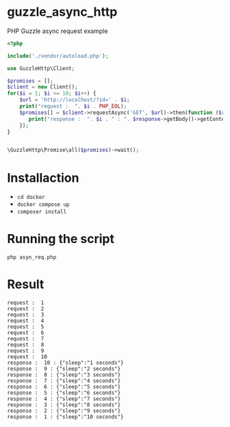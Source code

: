 # guzzle_async_http
PHP Guzzle async request example
```php
<?php

include('./vendor/autoload.php');

use GuzzleHttp\Client;

$promises = [];
$client = new Client();
for($i = 1; $i <= 10; $i++) {
    $url = 'http://localhost/?id=' . $i;
    print("request :  ". $i . PHP_EOL);
    $promises[] = $client->requestAsync('GET', $url)->then(function ($response) use ($i) {
       print("response :  ". $i . " : ". $response->getBody()->getContents() . PHP_EOL);
    });
}


\GuzzleHttp\Promise\all($promises)->wait();
```
# Installaction
* ``` cd docker ```
* ``` docker compose up ```
* ```composer install```
# Running the script
```php asyn_req.php```
# Result
```
request :  1
request :  2
request :  3
request :  4
request :  5
request :  6
request :  7
request :  8
request :  9
request :  10
response :  10 : {"sleep":"1 seconds"}
response :  9 : {"sleep":"2 seconds"}
response :  8 : {"sleep":"3 seconds"}
response :  7 : {"sleep":"4 seconds"}
response :  6 : {"sleep":"5 seconds"}
response :  5 : {"sleep":"6 seconds"}
response :  4 : {"sleep":"7 seconds"}
response :  3 : {"sleep":"8 seconds"}
response :  2 : {"sleep":"9 seconds"}
response :  1 : {"sleep":"10 seconds"}
```
